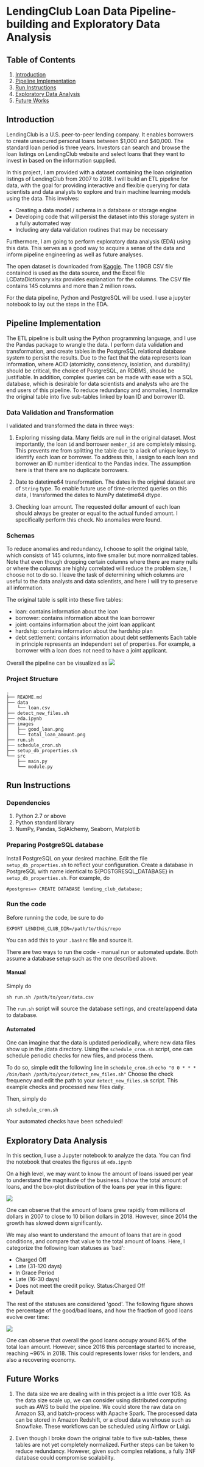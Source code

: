 # LendingClub Loan Data Pipeline-building and Exploratory Data Analysis

## Table of Contents
1. [Introduction](README.md#introduction)
1. [Pipeline Implementation](README.md#pipeline-implementation)
1. [Run Instructions](README.md#run-instructions)
1. [Exploratory Data Analysis](README.md#exploratory-data-analysis)
1. [Future Works](README.md#future-works)

## Introduction

LendingClub is a U.S. peer-to-peer lending company. It enables borrowers to create unsecured personal loans between $1,000 and $40,000. The standard loan period is three years. Investors can search and browse the loan listings on LendingClub website and select loans that they want to invest in based on the information supplied.

In this project, I am provided with a dataset containing the loan origination listings of LendingClub from 2007 to 2018. I will build an ETL pipeline for data, with the goal for providing interactive and flexible querying for data scientists and data analysts to explore and train machine learning models using the data. This involves:

- Creating a data model / schema in a database or storage engine
- Developing code that will persist the dataset into this storage system in a fully automated way
- Including any data validation routines that may be necessary

Furthermore, I am going to perform exploratory data analysis (EDA) using this data. This serves as a good way to acquire a sense of the data and inform pipeline engineering as well as future analyses.

The open dataset is downloaded from [Kaggle](https://www.kaggle.com/wendykan/lending-club-loan-data). The 1.19GB CSV file contained is used as the data source, and the Excel file LCDataDictionary.xlsx provides explanation for the columns. The CSV file contains 145 columns and more than 2 million rows.

For the data pipeline, Python and PostgreSQL will be used. I use a jupyter notebook to lay out the steps in the EDA.

## Pipeline Implementation

The ETL pipeline is built using the Python programming language, and I use the Pandas package to wrangle the data. I perform data validation and transformation, and create tables in the PostgreSQL relational database system to persist the results. Due to the fact that the data represents loan information, where ACID (atomicity, consistency, isolation, and durability) should be critical, the choice of PostgreSQL, an RDBMS, should be justifiable. In addition, complex queries can be made with ease with a SQL database, which is desirable for data scientists and analysts who are the end users of this pipeline. To reduce redundancy and anomalies, I normalize the original table into five sub-tables linked by loan ID and borrower ID.

### Data Validation and Transformation

I validated and transformed the data in three ways:

1. Exploring missing data. Many fields are null in the original dataset. Most importantly, the loan `id` and borrower `member_id` are completely missing. This prevents me from splitting the table due to a lack of unique keys to identify each loan or borrower. To address this, I assign to each loan and borrower an ID number identical to the Pandas index. The assumption here is that there are no duplicate borrowers.

2. Date to datetime64 transformation. The dates in the original dataset are of `String` type. To enable future use of time-oriented queries on this data, I transformed the dates to NumPy datetime64 dtype.

3. Checking loan amount. The requested dollar amount of each loan should always be greater or equal to the actual funded amount. I specifically perform this check. No anomalies were found.

### Schemas

To reduce anomalies and redundancy, I choose to split the original table, which consists of 145 columns, into five smaller but more normalized tables. Note that even though dropping certain columns where there are many nulls or where the columns are highly correlated will reduce the problem size, I choose not to do so. I leave the task of determining which columns are useful to the data analysts and data scientists, and here I will try to preserve all information.

The original table is split into these five tables:
- loan: contains information about the loan
- borrower: contains information about the loan borrower
- joint: contains information about the joint loan applicant
- hardship: contains information about the hardship plan
- debt settlement: contains information about debt settlements
Each table in principle represents an independent set of properties. For example, a borrower with a loan does not need to have a joint applicant.

Overall the pipeline can be visualized as
![](./images/pipeline.png)

### Project Structure
```
.
├── README.md
├── data
│   └── loan.csv
├── detect_new_files.sh
├── eda.ipynb
├── images
│   ├── good_loan.png
│   └── total_loan_amount.png
├── run.sh
├── schedule_cron.sh
├── setup_db_properties.sh
└── src
    ├── main.py
    └── module.py
```

## Run Instructions

### Dependencies
1. Python 2.7 or above
2. Python standard library
3. NumPy, Pandas, SqlAlchemy, Seaborn, Matplotlib

### Preparing PostgreSQL database

Install PostgreSQL on your desired machine. Edit the file `setup_db_properties.sh` to reflect your configuration. Create a database in PostgreSQL with name identical to ${POSTGRESQL_DATABASE} in `setup_db_properties.sh`. For example, do

```#postgres=> CREATE DATABASE lending_club_database;```

### Run the code

Before running the code, be sure to do
```
EXPORT LENDING_CLUB_DIR=/path/to/this/repo
```
You can add this to your `.bashrc` file and source it.

There are two ways to run the code - manual run or automated update. Both assume a database setup such as the one described above.

#### Manual

Simply do

```
sh run.sh /path/to/your/data.csv
```

The `run.sh` script will source the database settings, and create/append data to database.

#### Automated

One can imagine that the data is updated periodically, where new data files show up in the /data directory. Using the `schedule_cron.sh` script, one can schedule periodic checks for new files, and process them.

To do so, simple edit the following line in `schedule_cron.sh`
```echo "0 0 * * * /bin/bash /path/to/your/detect_new_files.sh"```
Choose the check frequency and edit the path to your `detect_new_files.sh` script. This example checks and processed new files daily.

Then, simply do
```
sh schedule_cron.sh
```
Your automated checks have been scheduled!


## Exploratory Data Analysis

In this section, I use a Jupyter notebook to analyze the data. You can find the notebook that creates the figures at `eda.ipynb`

On a high level, we may want to know the amount of loans issued per year to understand the magnitude of the business. I show the total amount of loans, and the box-plot distribution of the loans per year in this figure:

![](./images/total_loan_amount.png)

One can observe that the amount of loans grew rapidly from millions of dollars in 2007 to close to 10 billion dollars in 2018. However, since 2014 the growth has slowed down significantly.

We may also want to understand the amount of loans that are in good conditions, and compare that value to the total amount of loans. Here, I categorize the following loan statuses as 'bad':

- Charged Off
- Late (31-120 days)
- In Grace Period
- Late (16-30 days)
- Does not meet the credit policy. Status:Charged Off
- Default

The rest of the statuses are considered 'good'. The following figure shows the percentage of the good/bad loans, and how the fraction of good loans evolve over time:

![](./images/good_loan.png)

One can observe that overall the good loans occupy around 86% of the total loan amount. However, since 2016 this percentage started to increase, reaching ~96% in 2018. This could represents lower risks for lenders, and also a recovering economy.

## Future Works

 1. The data size we are dealing with in this project is a little over 1GB. As the data size scale up, we can consider using distributed computing such as AWS to build the pipeline. We could store the raw data on Amazon S3, and batch-process with Apache Spark. The processed data can be stored in Amazon Redshift, or a cloud data warehouse such as Snowflake. These workflows can be scheduled using Airflow or Luigi.

 2. Even though I broke down the original table to five sub-tables, these tables are not yet completely normalized. Further steps can be taken to reduce redundancy. However, given such complex relations, a fully 3NF database could compromise scalability.

